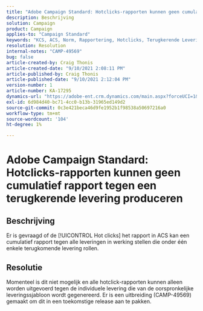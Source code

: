```yaml
---
title: "Adobe Campaign Standard: Hotclicks-rapporten kunnen geen cumulatief rapport tegen een terugkerende levering produceren"
description: Beschrijving
solution: Campaign
product: Campaign
applies-to: "Campaign Standard"
keywords: "KCS, ACS, Norm, Rapportering, Hotclicks, Terugkerende Levering"
resolution: Resolution
internal-notes: "CAMP-49569"
bug: false
article-created-by: Craig Thonis
article-created-date: "9/10/2021 2:08:11 PM"
article-published-by: Craig Thonis
article-published-date: "9/10/2021 2:12:04 PM"
version-number: 1
article-number: KA-17295
dynamics-url: "https://adobe-ent.crm.dynamics.com/main.aspx?forceUCI=1&pagetype=entityrecord&etn=knowledgearticle&id=14217383-4012-ec11-b6e6-000d3a597bfc"
exl-id: 6d984d40-bc71-4cc0-b13b-31965ed149d2
source-git-commit: 0c3e421beca46d9fe1952b1f98538a50697216a0
workflow-type: tm+mt
source-wordcount: '104'
ht-degree: 1%

---
```


# Adobe Campaign Standard: Hotclicks-rapporten kunnen geen cumulatief rapport tegen een terugkerende levering produceren

## Beschrijving


Er is gevraagd of de [!UICONTROL Hot clicks] het rapport in ACS kan een cumulatief rapport tegen alle leveringen in werking stellen die onder één enkele terugkomende levering rollen.


## Resolutie


Momenteel is dit niet mogelijk en alle hotclick-rapporten kunnen alleen worden uitgevoerd tegen de individuele levering die van de oorspronkelijke leveringssjabloon wordt gegenereerd. Er is een uitbreiding (CAMP-49569) gemaakt om dit in een toekomstige release aan te pakken.
